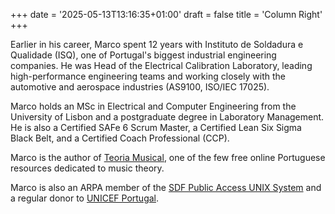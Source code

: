 +++
date = '2025-05-13T13:16:35+01:00'
draft = false
title = 'Column Right'
+++

Earlier in his career, Marco spent 12 years with Instituto de Soldadura e Qualidade (ISQ), one of Portugal's biggest industrial engineering companies. He was Head of the Electrical Calibration Laboratory, leading high-performance engineering teams and working closely with the automotive and aerospace industries (AS9100, ISO/IEC 17025).

Marco holds an MSc in Electrical and Computer Engineering from the University of Lisbon and a postgraduate degree in Laboratory Management. He is also a Certified SAFe 6 Scrum Master, a Certified Lean Six Sigma Black Belt, and a Certified Coach Professional (CCP).

Marco is the author of [Teoria Musical](https://www.teoria-musical.com/), one of the few free online Portuguese resources dedicated to music theory.

Marco is also an ARPA member of the [SDF Public Access UNIX System](https://sdf.org/) and a regular donor to [UNICEF Portugal](https://www.unicef.pt/).
